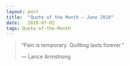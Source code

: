 ```yaml
---
layout:	post
title:	"Quote of the Month — June 2018"
date:	2018-07-02
tags: Quote-of-the-Month
---
```

  
> “Pain is temporary. Quitting lasts forever.”
> 
> — Lance Armstrong  